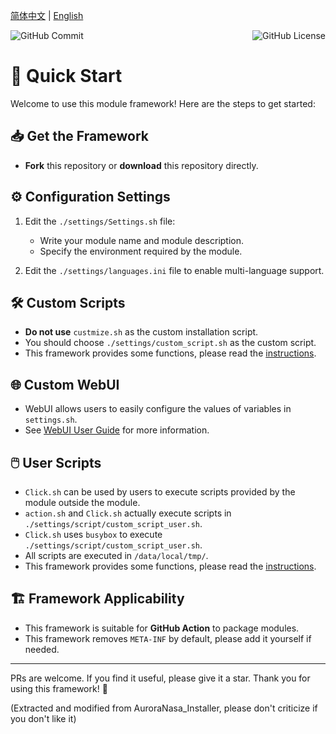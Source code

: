 [简体中文](README.md) | [English](README_EN.md)

<div style="display: flex; justify-content: space-between;">
    <img src="https://img.shields.io/github/commit-activity/w/Aurora-Nasa-1/AMMF" alt="GitHub Commit" style="margin-right: 10px;">
    <img src="https://img.shields.io/github/license/Aurora-Nasa-1/AMMF" alt="GitHub License">
</div>

# 🚀 Quick Start

Welcome to use this module framework! Here are the steps to get started:

## 📥 Get the Framework

- **Fork** this repository or **download** this repository directly.

## ⚙️ Configuration Settings

1. Edit the `./settings/Settings.sh` file:
   - Write your module name and module description.
   - Specify the environment required by the module.

2. Edit the `./settings/languages.ini` file to enable multi-language support.

## 🛠️ Custom Scripts

- **Do not use** `custmize.sh` as the custom installation script.
- You should choose `./settings/custom_script.sh` as the custom script.
- This framework provides some functions, please read the [instructions](SCRIPT_EN.md).

## 🌐 Custom WebUI

- WebUI allows users to easily configure the values of variables in `settings.sh`.
- See [WebUI User Guide](WEBUI_GUIDE_EN.md) for more information.

## 🖱️ User Scripts

- `Click.sh` can be used by users to execute scripts provided by the module outside the module.
- `action.sh` and `Click.sh` actually execute scripts in `./settings/script/custom_script_user.sh`.
- `Click.sh` uses `busybox` to execute `./settings/script/custom_script_user.sh`.
- All scripts are executed in `/data/local/tmp/`.
- This framework provides some functions, please read the [instructions](SCRIPT_EN.md).

## 🏗️ Framework Applicability

- This framework is suitable for **GitHub Action** to package modules.
- This framework removes `META-INF` by default, please add it yourself if needed.

---

PRs are welcome. If you find it useful, please give it a star. Thank you for using this framework! 🚀

(Extracted and modified from AuroraNasa_Installer, please don't criticize if you don't like it)